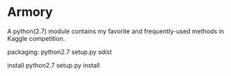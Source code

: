 Armory
=======
A python(2.7) module contains my favorite and frequently-used methods in Kaggle competition.

packaging:
python2.7 setup.py sdist

install
python2.7 setup.py install

